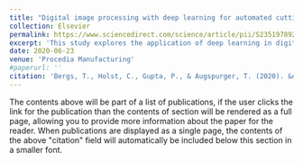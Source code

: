 ```yaml
---
title: "Digital image processing with deep learning for automated cutting tool wear detection"
collection: Elsevier
permalink: https://www.sciencedirect.com/science/article/pii/S2351978920315869
excerpt: 'This study explores the application of deep learning in digital image processing for the detection of wear on cutting tools, with a focus on detection. Measurement is considered in the next paper.'
date: 2020-06-23
venue: 'Procedia Manufacturing'
#paperurl: ''
citation: 'Bergs, T., Holst, C., Gupta, P., & Augspurger, T. (2020). &quot;Digital image processing with deep learning for automated cutting tool wear detection.&quot; <i>JProcedia Manufacturing, 48, 947–958</i>.'
---
```


The contents above will be part of a list of publications, if the user clicks the link for the publication than the contents of section will be rendered as a full page, allowing you to provide more information about the paper for the reader. When publications are displayed as a single page, the contents of the above "citation" field will automatically be included below this section in a smaller font.
